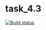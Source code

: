 # task_4.3
[![Build status](https://ci.appveyor.com/api/projects/status/6k52istwag1r2o4t?svg=true)](https://ci.appveyor.com/project/wolfram-nikeleevich/task-4-3)
